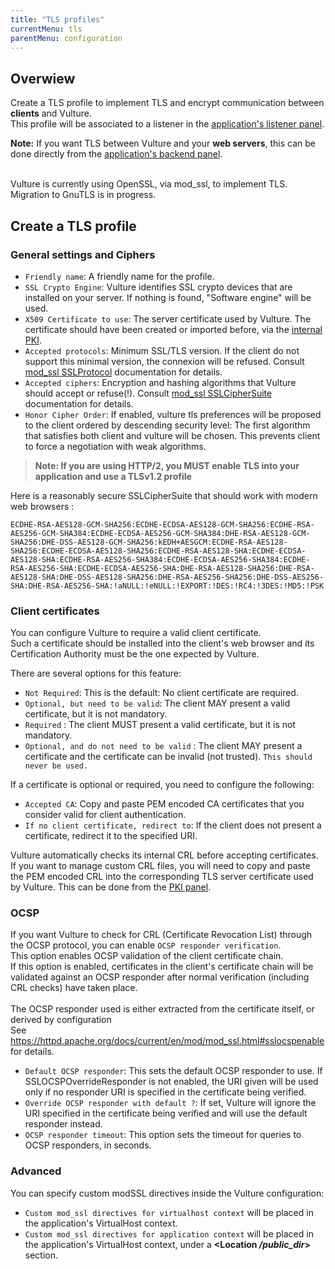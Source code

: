 ```yaml
---
title: "TLS profiles"
currentMenu: tls
parentMenu: configuration
---
```


## Overwiew

Create a TLS profile to implement TLS and encrypt communication between **clients** and Vulture.<br/>
This profile will be associated to a listener in the [application's listener panel](/doc/app/listener.html).<br/>

**Note:** If you want TLS between Vulture and your **web servers**, this can be done directly from the [application's backend panel](/doc/app/backend.html).

<br/>
Vulture is currently using OpenSSL, via mod_ssl, to implement TLS. Migration to GnuTLS is in progress. <br/>

## Create a TLS profile

### General settings and Ciphers

 - `Friendly name`: A friendly name for the profile.
 - `SSL Crypto Engine`: Vulture identifies SSL crypto devices that are installed on your server. If nothing is found, "Software engine" will be used.
 - `X509 Certificate to use`: The server certificate used by Vulture. The certificate should have been created or imported before, via the [internal PKI](/doc/management/pki.html).
 - `Accepted protocols`: Minimum SSL/TLS version. If the client do not support this minimal version, the connexion will be refused. Consult [mod_ssl SSLProtocol](https://httpd.apache.org/docs/current/fr/mod/mod_ssl.html#sslprotocol) documentation for details.
 - `Accepted ciphers`: Encryption and hashing algorithms that Vulture should accept or refuse(!). Consult [mod_ssl SSLCipherSuite](https://httpd.apache.org/docs/current/fr/mod/mod_ssl.html#sslciphersuite) documentation for details.
 - `Honor Cipher Order`: If enabled, vulture tls preferences will be proposed to the client ordered by descending security level: The first algorithm that satisfies both client and vulture will be chosen. This prevents client to force a negotiation with weak algorithms.

 > **Note: If you are using HTTP/2, you MUST enable TLS into your application and use a TLSv1.2 profile**

Here is a reasonably secure SSLCipherSuite that should work with modern web browsers :
```
ECDHE-RSA-AES128-GCM-SHA256:ECDHE-ECDSA-AES128-GCM-SHA256:ECDHE-RSA-AES256-GCM-SHA384:ECDHE-ECDSA-AES256-GCM-SHA384:DHE-RSA-AES128-GCM-SHA256:DHE-DSS-AES128-GCM-SHA256:kEDH+AESGCM:ECDHE-RSA-AES128-SHA256:ECDHE-ECDSA-AES128-SHA256:ECDHE-RSA-AES128-SHA:ECDHE-ECDSA-AES128-SHA:ECDHE-RSA-AES256-SHA384:ECDHE-ECDSA-AES256-SHA384:ECDHE-RSA-AES256-SHA:ECDHE-ECDSA-AES256-SHA:DHE-RSA-AES128-SHA256:DHE-RSA-AES128-SHA:DHE-DSS-AES128-SHA256:DHE-RSA-AES256-SHA256:DHE-DSS-AES256-SHA:DHE-RSA-AES256-SHA:!aNULL:!eNULL:!EXPORT:!DES:!RC4:!3DES:!MD5:!PSK
```

### Client certificates

You can configure Vulture to require a valid client certificate. <br/>
Such a certificate should be installed into the client's web browser and its Certification Authority must be the one expected by Vulture.

There are several options for this feature:

 - `Not Required`: This is the default: No client certificate are required.
 - `Optional, but need to be valid`: The client MAY present a valid certificate, but it is not mandatory.
 - `Required` : The client MUST present a valid certificate, but it is not mandatory.
 - `Optional, and do not need to be valid` : The client MAY present a certificate and the certificate can be invalid (not trusted). `This should never be used.`

If a certificate is optional or required, you need to configure the following:
 - `Accepted CA`: Copy and paste PEM encoded CA certificates that you consider valid for client authentication.
 - `If no client certificate, redirect to`: If the client does not present a certificate, redirect it to the specified URI.

Vulture automatically checks its internal CRL before accepting certificates. If you want to manage custom CRL files, you will need to copy and paste the PEM encoded CRL into the corresponding TLS server certificate used by Vulture. This can be done from the [PKI panel](/doc/management/pki.html).

### OCSP

If you want Vulture to check for CRL (Certificate Revocation List) through the OCSP protocol, you can enable `OCSP responder verification`.<br/>
This option enables OCSP validation of the client certificate chain. <br/>
If this option is enabled, certificates in the client's certificate chain will be validated against an OCSP responder after normal verification (including CRL checks) have taken place.<br/>
<br/>
The OCSP responder used is either extracted from the certificate itself, or derived by configuration
<br/>
See https://httpd.apache.org/docs/current/en/mod/mod_ssl.html#sslocspenable for details.


 - `Default OCSP responder`: This sets the default OCSP responder to use. If SSLOCSPOverrideResponder is not enabled, the URI given will be used only if no responder URI is specified in the certificate being verified.
 - `Override OCSP responder with default ?`: If set, Vulture will ignore the URI specified in the certificate being verified and will use the default responder instead.
 - `OCSP responder timeout`: This option sets the timeout for queries to OCSP responders, in seconds.


### Advanced

You can specify custom modSSL directives inside the Vulture configuration:
 - `Custom mod_ssl directives for virtualhost context` will be placed in the application's VirtualHost context.
 - `Custom mod_ssl directives for application context` will be placed in the application's VirtualHost context, under a **<Location */public_dir*>** section.
